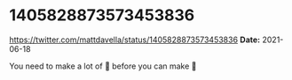# 1405828873573453836
https://twitter.com/mattdavella/status/1405828873573453836
**Date:** 2021-06-18

You need to make a lot of 💩 before you can make 💎
